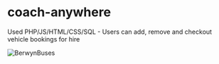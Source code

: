 # coach-anywhere
Used PHP/JS/HTML/CSS/SQL - 
Users can add, remove and checkout vehicle bookings for hire

![BerwynBuses](https://user-images.githubusercontent.com/77846284/182033860-5ab2c49e-168d-4ecf-bc30-ab236b3aacfc.png)

